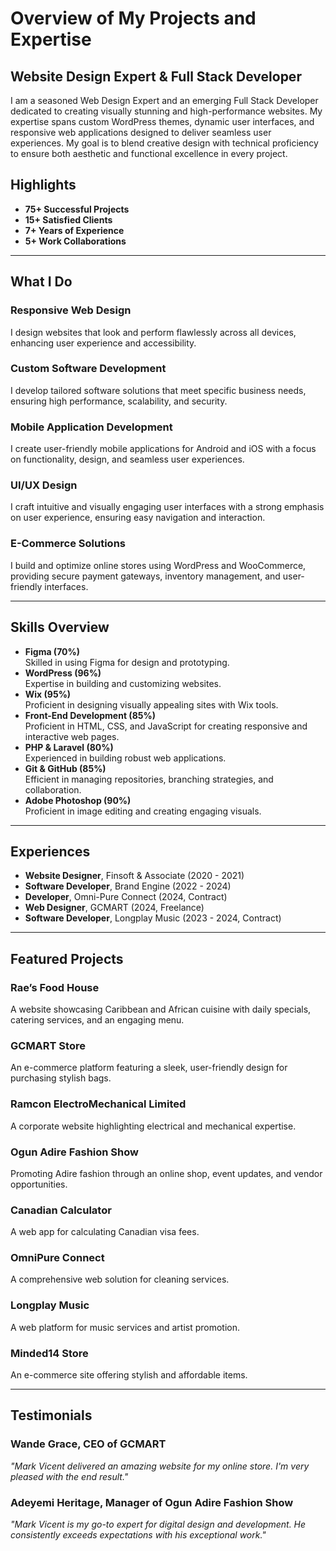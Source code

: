 # Overview of My Projects and Expertise

## Website Design Expert & Full Stack Developer  
I am a seasoned Web Design Expert and an emerging Full Stack Developer dedicated to creating visually stunning and high-performance websites. My expertise spans custom WordPress themes, dynamic user interfaces, and responsive web applications designed to deliver seamless user experiences. My goal is to blend creative design with technical proficiency to ensure both aesthetic and functional excellence in every project.

## Highlights
- **75+ Successful Projects**  
- **15+ Satisfied Clients**  
- **7+ Years of Experience**  
- **5+ Work Collaborations**  

---

## What I Do
### Responsive Web Design  
I design websites that look and perform flawlessly across all devices, enhancing user experience and accessibility.

### Custom Software Development  
I develop tailored software solutions that meet specific business needs, ensuring high performance, scalability, and security.

### Mobile Application Development  
I create user-friendly mobile applications for Android and iOS with a focus on functionality, design, and seamless user experiences.

### UI/UX Design  
I craft intuitive and visually engaging user interfaces with a strong emphasis on user experience, ensuring easy navigation and interaction.

### E-Commerce Solutions  
I build and optimize online stores using WordPress and WooCommerce, providing secure payment gateways, inventory management, and user-friendly interfaces.

---

## Skills Overview
- **Figma (70%)**  
  Skilled in using Figma for design and prototyping.  
- **WordPress (96%)**  
  Expertise in building and customizing websites.  
- **Wix (95%)**  
  Proficient in designing visually appealing sites with Wix tools.  
- **Front-End Development (85%)**  
  Proficient in HTML, CSS, and JavaScript for creating responsive and interactive web pages.  
- **PHP & Laravel (80%)**  
  Experienced in building robust web applications.  
- **Git & GitHub (85%)**  
  Efficient in managing repositories, branching strategies, and collaboration.  
- **Adobe Photoshop (90%)**  
  Proficient in image editing and creating engaging visuals.  

---

## Experiences
- **Website Designer**, Finsoft & Associate (2020 - 2021)  
- **Software Developer**, Brand Engine (2022 - 2024)  
- **Developer**, Omni-Pure Connect (2024, Contract)  
- **Web Designer**, GCMART (2024, Freelance)  
- **Software Developer**, Longplay Music (2023 - 2024, Contract)  

---

## Featured Projects
### Rae’s Food House  
A website showcasing Caribbean and African cuisine with daily specials, catering services, and an engaging menu.

### GCMART Store  
An e-commerce platform featuring a sleek, user-friendly design for purchasing stylish bags.

### Ramcon ElectroMechanical Limited  
A corporate website highlighting electrical and mechanical expertise.

### Ogun Adire Fashion Show  
Promoting Adire fashion through an online shop, event updates, and vendor opportunities.

### Canadian Calculator  
A web app for calculating Canadian visa fees.

### OmniPure Connect  
A comprehensive web solution for cleaning services.

### Longplay Music  
A web platform for music services and artist promotion.

### Minded14 Store  
An e-commerce site offering stylish and affordable items.

---

## Testimonials
### Wande Grace, CEO of GCMART  
*"Mark Vicent delivered an amazing website for my online store. I'm very pleased with the end result."*

### Adeyemi Heritage, Manager of Ogun Adire Fashion Show  
*"Mark Vicent is my go-to expert for digital design and development. He consistently exceeds expectations with his exceptional work."*

